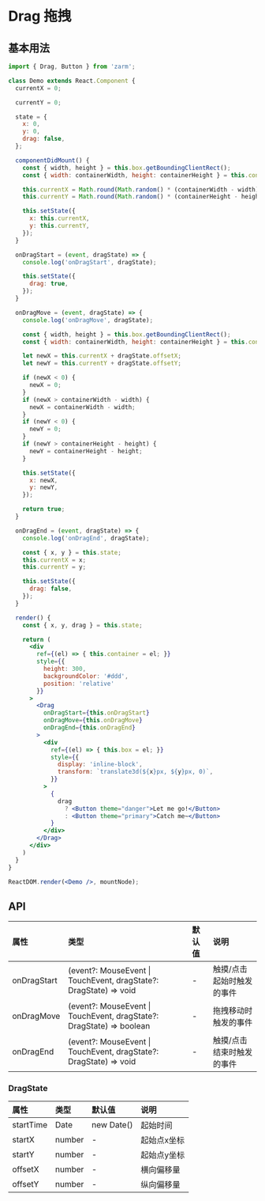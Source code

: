 # Drag 拖拽



## 基本用法

```jsx
import { Drag, Button } from 'zarm';

class Demo extends React.Component {
  currentX = 0;

  currentY = 0;

  state = {
    x: 0,
    y: 0,
    drag: false,
  };

  componentDidMount() {
    const { width, height } = this.box.getBoundingClientRect();
    const { width: containerWidth, height: containerHeight } = this.container.getBoundingClientRect();

    this.currentX = Math.round(Math.random() * (containerWidth - width));
    this.currentY = Math.round(Math.random() * (containerHeight - height));

    this.setState({
      x: this.currentX,
      y: this.currentY,
    });
  }

  onDragStart = (event, dragState) => {
    console.log('onDragStart', dragState);

    this.setState({
      drag: true,
    });
  }

  onDragMove = (event, dragState) => {
    console.log('onDragMove', dragState);

    const { width, height } = this.box.getBoundingClientRect();
    const { width: containerWidth, height: containerHeight } = this.container.getBoundingClientRect();

    let newX = this.currentX + dragState.offsetX;
    let newY = this.currentY + dragState.offsetY;

    if (newX < 0) {
      newX = 0;
    }
    if (newX > containerWidth - width) {
      newX = containerWidth - width;
    }
    if (newY < 0) {
      newY = 0;
    }
    if (newY > containerHeight - height) {
      newY = containerHeight - height;
    }

    this.setState({
      x: newX,
      y: newY,
    });

    return true;
  }

  onDragEnd = (event, dragState) => {
    console.log('onDragEnd', dragState);

    const { x, y } = this.state;
    this.currentX = x;
    this.currentY = y;

    this.setState({
      drag: false,
    });
  }

  render() {
    const { x, y, drag } = this.state;

    return (
      <div
        ref={(el) => { this.container = el; }}
        style={{
          height: 300,
          backgroundColor: '#ddd',
          position: 'relative'
        }}
      >
        <Drag
          onDragStart={this.onDragStart}
          onDragMove={this.onDragMove}
          onDragEnd={this.onDragEnd}
        >
          <div
            ref={(el) => { this.box = el; }}
            style={{
              display: 'inline-block',
              transform: `translate3d(${x}px, ${y}px, 0)`,
            }}
          >
            {
              drag
                ? <Button theme="danger">Let me go!</Button>
                : <Button theme="primary">Catch me~</Button>
            }
          </div>
        </Drag>
      </div>
    )
  }
}

ReactDOM.render(<Demo />, mountNode);
```



## API

| 属性 | 类型 | 默认值 | 说明 |
| :--- | :--- | :--- | :--- |
| onDragStart | (event?: MouseEvent \| TouchEvent, dragState?: DragState) => void | - | 触摸/点击 起始时触发的事件 |
| onDragMove | (event?: MouseEvent \| TouchEvent, dragState?: DragState) => boolean | - | 拖拽移动时触发的事件 |
| onDragEnd | (event?: MouseEvent \| TouchEvent, dragState?: DragState) => void | - | 触摸/点击 结束时触发的事件 |

### DragState
| 属性 | 类型 | 默认值 | 说明 |
| :--- | :--- | :--- | :--- |
| startTime | Date | new Date() | 起始时间 |
| startX | number | - | 起始点x坐标 |
| startY | number | - | 起始点y坐标 |
| offsetX | number | - | 横向偏移量 |
| offsetY | number | - | 纵向偏移量 |